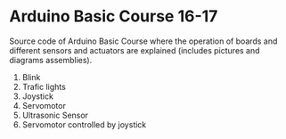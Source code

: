 # Arduino Basic Course 16-17

Source code of Arduino Basic Course where the operation of boards and different sensors and actuators are explained (includes pictures and diagrams assemblies).
1. Blink
2. Trafic lights
3. Joystick
4. Servomotor
5. Ultrasonic Sensor
6. Servomotor controlled by joystick